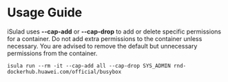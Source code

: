 # Usage Guide<a name="EN-US_TOPIC_0184808153"></a>

iSulad uses  **--cap-add**  or  **--cap-drop**  to add or delete specific permissions for a container. Do not add extra permissions to the container unless necessary. You are advised to remove the default but unnecessary permissions from the container.

```
isula run --rm -it --cap-add all --cap-drop SYS_ADMIN rnd-dockerhub.huawei.com/official/busybox
```

